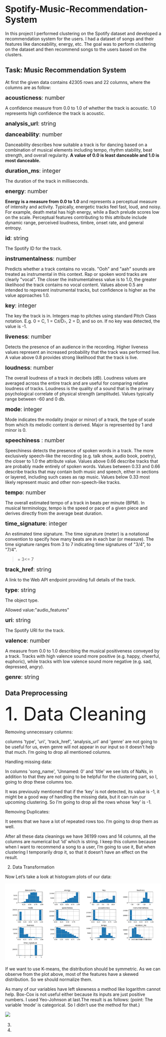 # Spotify-Music-Recommendation-System
In this project I performed clustering on the Spotify dataset and developed a recommendation system for the users. I had a dataset of songs and their features like danceability, energy, etc. The goal was to perform clustering on the dataset and then recommend songs to the users based on the clusters.

## Task: Music Recommendation System

At first the given data contains 42305 rows and 22 columns, where
the columns are as follow:

<span style="font-size:18px;"> **acousticness**: number<float> </span>

A confidence measure from 0.0 to 1.0 of whether the track is acoustic. 1.0 represents high confidence the track is acoustic.

<span style="font-size:18px;"> **analysis_url**: string </span>

<span style="font-size:18px;"> **danceability**: number<float> </span>

Danceability describes how suitable a track is for dancing based on a combination of musical elements including tempo, rhythm stability, beat strength, and overall regularity. **A value of 0.0 is least danceable and 1.0 is most danceable.**

<span style="font-size:18px;"> **duration_ms**: integer </span>

The duration of the track in milliseconds.

<span style="font-size:18px;"> **energy**: number<float> </span>

**Energy is a measure from 0.0 to 1.0** and represents a perceptual measure of intensity and activity. Typically, energetic tracks feel fast, loud, and noisy. For example, death metal has high energy, while a Bach prelude scores low on the scale.
Perceptual features contributing to this attribute include dynamic range, perceived loudness, timbre, onset rate, and general entropy.

<span style="font-size:18px;">  **id**: string </span>

The Spotify ID for the track.

<span style="font-size:18px;"> **instrumentalness**: number<float> </span>

Predicts whether a track contains no vocals. "Ooh" and "aah" sounds are treated as instrumental in this context. Rap or spoken word tracks are clearly "vocal". The closer the instrumentalness value is to 1.0, the greater likelihood the track contains no vocal content. Values above 0.5 are intended to represent instrumental tracks, but confidence is higher as the value approaches 1.0.

<span style="font-size:18px;"> **key**: integer </span>

The key the track is in. Integers map to pitches using standard Pitch Class notation. E.g. 0 = C, 1 = C♯/D♭, 2 = D, and so on. If no key was detected, the value is -1.

<span style="font-size:18px;"> **liveness**: number<float> </span>

Detects the presence of an audience in the recording. Higher liveness values represent an increased probability that the track was performed live. A value above 0.8 provides strong likelihood that the track is live.

<span style="font-size:18px;"> **loudness**: number<float> </span>

The overall loudness of a track in decibels (dB). Loudness values are averaged across the entire track and are useful for comparing relative loudness of tracks. Loudness is the quality of a sound that is the primary psychological correlate of physical strength (amplitude). Values typically range between -60 and 0 db.

<span style="font-size:18px;"> **mode**: integer </span>

Mode indicates the modality (major or minor) of a track, the type of scale from which its melodic content is derived. Major is represented by 1 and minor is 0.

<span style="font-size:18px;"> **speechiness** : number<float> </span>

Speechiness detects the presence of spoken words in a track. The more exclusively speech-like the recording (e.g. talk show, audio book, poetry), the closer to 1.0 the attribute value. Values above 0.66 describe tracks that are probably made entirely of spoken words. Values between 0.33 and 0.66 describe tracks that may contain both music and speech, either in sections or layered, including such cases as rap music. Values below 0.33 most likely represent music and other non-speech-like tracks.

<span style="font-size:18px;"> **tempo**: number<float> </span>

The overall estimated tempo of a track in beats per minute (BPM). In musical terminology, tempo is the speed or pace of a given piece and derives directly from the average beat duration.

<span style="font-size:18px;"> **time_signature**: integer </span>

An estimated time signature. The time signature (meter) is a notational convention to specify how many beats are in each bar (or measure). The time signature ranges from 3 to 7 indicating time signatures of "3/4", to "7/4".

>= 3<= 7

<span style="font-size:18px;"> **track_href**: string </span>

A link to the Web API endpoint providing full details of the track.

<span style="font-size:18px;"> **type**: string </span>


The object type.

Allowed value:"audio_features"

<span style="font-size:18px;"> **uri**: string </span>

The Spotify URI for the track.

<span style="font-size:18px;"> **valence**: number<float> </span>

A measure from 0.0 to 1.0 describing the musical positiveness conveyed by a track. Tracks with high valence sound more positive (e.g. happy, cheerful, euphoric), while tracks with low valence sound more negative (e.g. sad, depressed, angry).

<span style="font-size:18px;"> **genre**: string </span>

## Data Preprocessing

<span style = "font-size:60px;">1. Data Cleaning </span>

Removing unnecessary columns:

columns 'type', 'uri', 'track_href', 'analysis_url' and 'genre' are not going to be useful for us, even genre will not appear in our input so it doesn’t help that much. I’m going to drop all mentioned columns.

Handling missing data:

In columns 'song_name', 'Unnamed: 0' and 'title' we see lots of NaNs, in addition to that they are not going to be helpful for the clustering part, so I, going to drop these columns too.

It was previously mentioned that if the ‘key’ is not detected, its value is -1, it might be a good way of handling the missing data, but it can ruin our upcoming clustering. So I’m going to drop all the rows whose ‘key’ is -1.

Removing Duplicates:

It seems that we have a lot of repeated rows too. I’m going to drop
them as well.

After all these data cleanings we have 36199 rows and 14 columns, all the columns are numerical but ‘id’ which is string. I keep this column because when I want to recommend a song to a user, I’m going to use it, But when clustering I temporarily drop it, so that it doesn’t have an effect on the result.

2. Data Transformation

Now Let’s take a look at histogram plots of our data:

![](Images/Histogram.png)

If we want to use K-means, the distribution should be symmetric. As we can observe from the plot above, most of the features have a skewed distribution. So we should normalize them.

As many of our variables have left skewness a method like logarithm cannot help. Box-Cox is not useful either because its inputs are just positive numbers. I used Yeo-Johnson at last.The result is as follows:  (point: The variable ‘mode’ is categorical. So I didn’t use the method for that.)

![](Images/Histogram2.png)


3. 



4. 
